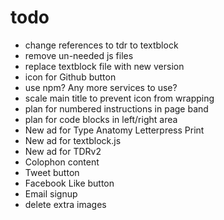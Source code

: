 # todo

- change references to tdr to textblock
- remove un-needed js files
- replace textblock file with new version
- icon for Github button
- use npm? Any more services to use?
- scale main title to prevent icon from wrapping
- plan for numbered instructions in page band
- plan for code blocks in left/right area
- New ad for Type Anatomy Letterpress Print
- New ad for textblock.js
- New ad for TDRv2
- Colophon content
- Tweet button
- Facebook Like button
- Email signup
- delete extra images
